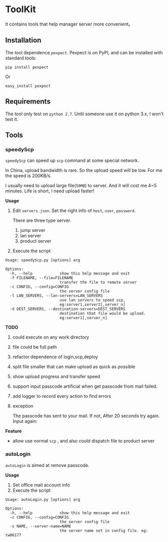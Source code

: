 # ToolKit

It contains tools that help manager server more convenient。

## Installation

The tool dependence `pexpect`. Pexpect is on PyPI, and can be installed with standard tools:


```
pip install pexpect
```

Or

```
easy_install pexpect
```

## Requirements

The tool only test on `python 2.7`. Until someone use it on python 3.x, I won't test it.

## Tools

### speedyScp

`speedyScp` can speed up `scp` command at some special network.

In China, upload bandwidth is rare. So the upload speed will be low. For me the speed is 200KB/s.

I usually need to upload large file(`50MB`) to server. And it will cost me 4~5 minutes. Life is short, I need upload faster!


**Usage**

1. Edit `servers.json`. Set the right info of `host`, `user`, `password`.

    There are three type server.

    1. jump server
    2. lan server
    3. product server

2. Execute the script

```
Usage: speedyScp.py [options] arg

Options:
  -h, --help            show this help message and exit
  -f FILENAME, --file=FILENAME
                        transfer the file to remote server
  -c CONFIG, --config=CONFIG
                        the server config file
  -l LAN_SERVERS, --lan-servers=LAN_SERVERS
                        use lan servers to speed scp,
                        eg:server1,server2[,server_n]
  -d DEST_SERVERS, --destination-servers=DEST_SERVERS
                        destination that file would be upload.
                        eg:server1[,server_n]

```


**TODO**

1. could execute on any work directory
2. file could be full path
3. refactor dependence of login,scp,deploy
5. split file smaller that can make upload as quick as possible
3. show upload progress and transfer speed
4. support input passcode artificial when get passcode from mail failed.
6. add logger to record every action to find errors 
8. exception 

    The passcode has sent to your mail. If not, After 20 seconds try again.
    Input again:

**Feature**

- allow use normal `scp` , and also could dispatch file to product server

### autoLogin

`autoLogin` is aimed at remove passcode.
 
**Usage**
 
 1. Set office mail account info
 2. Execute the script
 
```
Usage: autoLogin.py [options] arg

Options:
  -h, --help            show this help message and exit
  -c CONFIG, --config=CONFIG
                        the server config file
  -s NAME, --server-name=NAME
                        the server name set in config file. eg: tw06177
```

